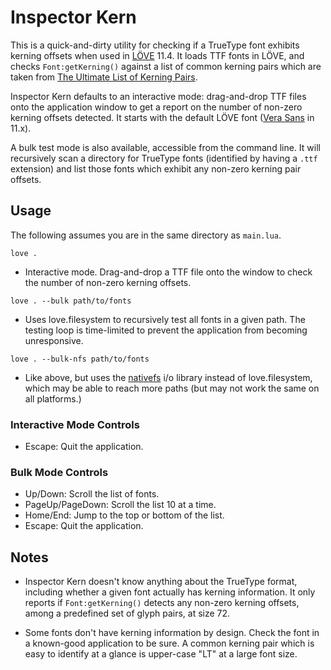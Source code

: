 # Inspector Kern

This is a quick-and-dirty utility for checking if a TrueType font exhibits kerning offsets when used in [LÖVE](https://love2d.org/) 11.4. It loads TTF fonts in LÖVE, and checks `Font:getKerning()` against a list of common kerning pairs which are taken from [The Ultimate List of Kerning Pairs](https://github.com/andre-fuchs/kerning-pairs).

Inspector Kern defaults to an interactive mode: drag-and-drop TTF files onto the application window to get a report on the number of non-zero kerning offsets detected. It starts with the default LÖVE font ([Vera Sans](https://en.wikipedia.org/wiki/Bitstream_Vera) in 11.x).

A bulk test mode is also available, accessible from the command line. It will recursively scan a directory for TrueType fonts (identified by having a `.ttf` extension) and list those fonts which exhibit any non-zero kerning pair offsets.


## Usage

The following assumes you are in the same directory as `main.lua`.


`love .`
* Interactive mode. Drag-and-drop a TTF file onto the window to check the number of non-zero kerning offsets.


`love . --bulk path/to/fonts`
* Uses love.filesystem to recursively test all fonts in a given path. The testing loop is time-limited to prevent the application from becoming unresponsive.


`love . --bulk-nfs path/to/fonts`
* Like above, but uses the [nativefs](https://github.com/EngineerSmith/nativefs) i/o library instead of love.filesystem, which may be able to reach more paths (but may not work the same on all platforms.)


### Interactive Mode Controls

* Escape: Quit the application.


### Bulk Mode Controls

* Up/Down: Scroll the list of fonts.
* PageUp/PageDown: Scroll the list 10 at a time.
* Home/End: Jump to the top or bottom of the list.
* Escape: Quit the application.


## Notes

* Inspector Kern doesn't know anything about the TrueType format, including whether a given font actually has kerning information. It only reports if `Font:getKerning()` detects any non-zero kerning offsets, among a predefined set of glyph pairs, at size 72.

* Some fonts don't have kerning information by design. Check the font in a known-good application to be sure. A common kerning pair which is easy to identify at a glance is upper-case "LT" at a large font size.
